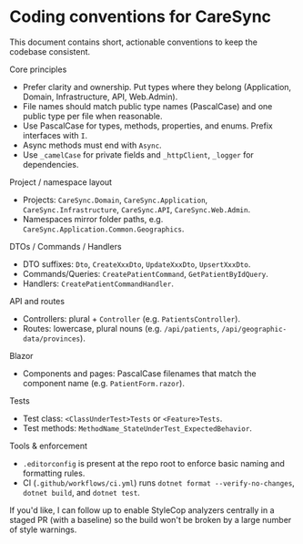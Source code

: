 # Coding conventions for CareSync

This document contains short, actionable conventions to keep the codebase consistent.

Core principles
- Prefer clarity and ownership. Put types where they belong (Application, Domain, Infrastructure, API, Web.Admin).
- File names should match public type names (PascalCase) and one public type per file when reasonable.
- Use PascalCase for types, methods, properties, and enums. Prefix interfaces with `I`.
- Async methods must end with `Async`.
- Use `_camelCase` for private fields and `_httpClient`, `_logger` for dependencies.

Project / namespace layout
- Projects: `CareSync.Domain`, `CareSync.Application`, `CareSync.Infrastructure`, `CareSync.API`, `CareSync.Web.Admin`.
- Namespaces mirror folder paths, e.g. `CareSync.Application.Common.Geographics`.

DTOs / Commands / Handlers
- DTO suffixes: `Dto`, `CreateXxxDto`, `UpdateXxxDto`, `UpsertXxxDto`.
- Commands/Queries: `CreatePatientCommand`, `GetPatientByIdQuery`.
- Handlers: `CreatePatientCommandHandler`.

API and routes
- Controllers: plural + `Controller` (e.g. `PatientsController`).
- Routes: lowercase, plural nouns (e.g. `/api/patients`, `/api/geographic-data/provinces`).

Blazor
- Components and pages: PascalCase filenames that match the component name (e.g. `PatientForm.razor`).

Tests
- Test class: `<ClassUnderTest>Tests` or `<Feature>Tests`.
- Test methods: `MethodName_StateUnderTest_ExpectedBehavior`.

Tools & enforcement
- `.editorconfig` is present at the repo root to enforce basic naming and formatting rules.
- CI (`.github/workflows/ci.yml`) runs `dotnet format --verify-no-changes`, `dotnet build`, and `dotnet test`.

If you'd like, I can follow up to enable StyleCop analyzers centrally in a staged PR (with a baseline) so the build won't be broken by a large number of style warnings.
